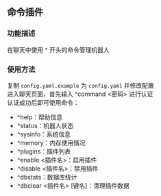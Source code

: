 ## 命令插件

### 功能描述

在聊天中使用 ^ 开头的命令管理机器人<br>

### 使用方法

复制 `config.yaml.example` 为 `config.yaml` 并修改配置<br>
进入聊天页面，首先输入 ^command <密码> 进行认证<br>
认证成功后即可使用命令：
- ^help：帮助信息
- ^status：机器人状态
- ^sysinfo：系统信息
- ^memory：内存使用情况
- ^plugins：插件列表
- ^enable <插件名>：启用插件
- ^disable <插件名>：禁用插件
- ^dbstats：数据库统计
- ^dbclear <插件名> [键名]：清理插件数据
